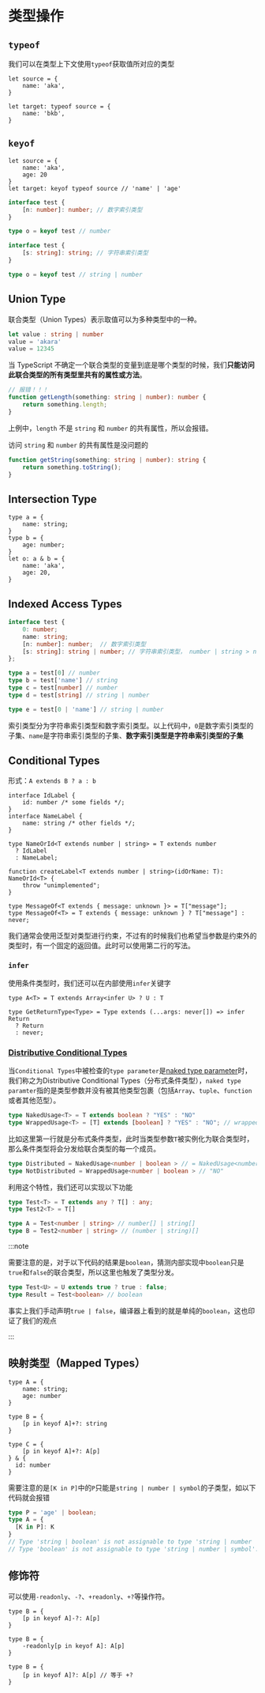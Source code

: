 # 类型操作

## `typeof`

我们可以在类型上下文使用`typeof`获取值所对应的类型

``` tsx
let source = {
    name: 'aka',
}

let target: typeof source = {
    name: 'bkb',
}
```



## `keyof`

``` tsx
let source = {
    name: 'aka',
    age: 20
}
let target: keyof typeof source // 'name' | 'age' 
```

``` ts
interface test {
    [n: number]: number; // 数字索引类型
}

type o = keyof test // number
```

``` ts
interface test {
    [s: string]: string; // 字符串索引类型
}

type o = keyof test // string | number
```





## Union Type

联合类型（Union Types）表示取值可以为多种类型中的一种。

```ts
let value : string | number
value = 'akara'
value = 12345
```

当 TypeScript 不确定一个联合类型的变量到底是哪个类型的时候，我们**只能访问此联合类型的所有类型里共有的属性或方法**。

```ts
// 报错！！！
function getLength(something: string | number): number {
 	return something.length;
}
```

上例中，`length` 不是 `string` 和 `number` 的共有属性，所以会报错。

访问 `string` 和 `number` 的共有属性是没问题的

```ts
function getString(something: string | number): string {
 	return something.toString();
}
```



## Intersection Type

``` tsx
type a = {
    name: string;
}
type b = {
    age: number;
}
let o: a & b = {
    name: 'aka',
    age: 20,
}
```

## Indexed Access Types

``` ts
interface test {
  	0: number;
  	name: string;
    [n: number]: number;  // 数字索引类型
    [s: string]: string | number; // 字符串索引类型， number | string > number
};

type a = test[0] // number
type b = test['name'] // string
type c = test[number] // number
type d = test[string] // string | number

type e = test[0 | 'name'] // string | number
```

索引类型分为字符串索引类型和数字索引类型。以上代码中，`0`是数字索引类型的子集、`name`是字符串索引类型的子集、**数字索引类型是字符串索引类型的子集**









## Conditional Types

形式：`A extends B ? a : b`

``` tsx
interface IdLabel {
  	id: number /* some fields */;
}
interface NameLabel {
  	name: string /* other fields */;
}

type NameOrId<T extends number | string> = T extends number
  ? IdLabel
  : NameLabel;

function createLabel<T extends number | string>(idOrName: T): NameOrId<T> {
	throw "unimplemented";
}
```

``` tsx
type MessageOf<T extends { message: unknown }> = T["message"];
type MessageOf<T> = T extends { message: unknown } ? T["message"] : never;
```

我们通常会使用泛型对类型进行约束，不过有的时候我们也希望当参数是约束外的类型时，有一个固定的返回值。此时可以使用第二行的写法。

### `infer`

使用条件类型时，我们还可以在内部使用`infer`关键字

``` tsx
type A<T> = T extends Array<infer U> ? U : T 
                            
type GetReturnType<Type> = Type extends (...args: never[]) => infer Return
  ? Return
  : never;
```



### [Distributive Conditional Types](https://www.typescriptlang.org/docs/handbook/release-notes/typescript-2-8.html#distributive-conditional-types)

当`Conditional Types`中被检查的`type parameter`是[naked type parameter](https://stackoverflow.com/questions/51651499/typescript-what-is-a-naked-type-parameter)时，我们称之为Distributive Conditional Types（分布式条件类型），`naked type paramter`指的是类型参数并没有被其他类型包裹（包括`Array`、`tuple`、`function`或者其他范型）。

``` ts
type NakedUsage<T> = T extends boolean ? "YES" : "NO"
type WrappedUsage<T> = [T] extends [boolean] ? "YES" : "NO"; // wrapped in a tuple
```

比如这里第一行就是分布式条件类型，此时当类型参数`T`被实例化为联合类型时，那么条件类型将会分发给联合类型的每一个成员。

``` ts
type Distributed = NakedUsage<number | boolean > // = NakedUsage<number> | NakedUsage<boolean> =  "NO" | "YES" 
type NotDistributed = WrappedUsage<number | boolean > // "NO"   
```

利用这个特性，我们还可以实现以下功能
``` ts
type Test<T> = T extends any ? T[] : any;
type Test2<T> = T[]

type A = Test<number | string> // number[] | string[]
type B = Test2<number | string> // (number | string)[]
```



:::note

需要注意的是，对于以下代码的结果是`boolean`，猜测内部实现中`boolean`只是`true`和`false`的联合类型，所以这里也触发了类型分发。

``` typescript
type Test<U> = U extends true ? true : false;
type Result = Test<boolean> // boolean
```

事实上我们手动声明`true | false`，编译器上看到的就是单纯的`boolean`，这也印证了我们的观点



:::








## 映射类型（Mapped Types）

``` tsx
type A = {
    name: string;
    age: number
}

type B = {
    [p in keyof A]+?: string
}

type C = {
    [p in keyof A]+?: A[p]
} & {
  id: number
}
```

需要注意的是`[K in P]`中的`P`只能是`string | number | symbol`的子类型，如以下代码就会报错

``` typescript
type P = 'age' | boolean;
type A = {
  [K in P]: K
}
// Type 'string | boolean' is not assignable to type 'string | number | symbol'.
// Type 'boolean' is not assignable to type 'string | number | symbol'.
```





## 修饰符

可以使用`-readonly`、`-?`、`+readonly`、`+?`等操作符。

``` tsx
type B = {
    [p in keyof A]-?: A[p]
}

type B = {
    -readonly[p in keyof A]: A[p]
}

type B = {
    [p in keyof A]?: A[p] // 等于 +?
}
```

